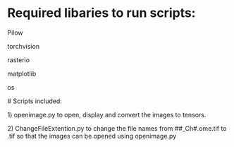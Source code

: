 # Required libaries to run scripts:
<p> Pilow 
<p> torchvision
<p> rasterio
<p> matplotlib
<p> os </p>
# Scripts included:
<p> 1) openimage.py to open, display and convert the images to tensors. </p>
<p> 2) ChangeFileExtention.py to change the file names from ##_Ch#.ome.tif to .tif so that the images can be opened using openimage.py 
